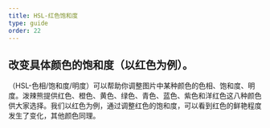 ```yaml
---
title: HSL-红色饱和度
type: guide
order: 22
---
```


## 改变具体颜色的饱和度（以红色为例）。

（HSL-色相/饱和度/明度）可以帮助你调整图片中某种颜色的色相、饱和度、明度。泼辣熊提供红色、橙色、黄色、绿色、青色、蓝色、紫色和洋红色这八种颜色供大家选择。我们以红色为例，通过调整红色的饱和度，可以看到红色的鲜艳程度发生了变化，其他颜色同理。
